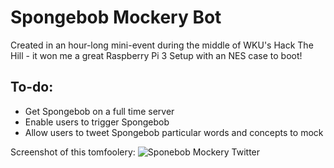 # Spongebob Mockery Bot
Created in an hour-long mini-event during the middle of WKU's Hack The Hill - it won me a great Raspberry Pi 3 Setup with an NES case to boot!

## To-do:
- Get Spongebob on a full time server
- Enable users to trigger Spongebob
- Allow users to tweet Spongebob particular words and concepts to mock

Screenshot of this tomfoolery:
![Sponebob Mockery Twitter](https://user-images.githubusercontent.com/19690086/33357043-f9e26ee6-d48d-11e7-9028-a74d857d9c06.png)


